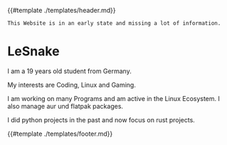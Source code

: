 {{#template ./templates/header.md}}

```admonish warning title="Work in Progress"
This Website is in an early state and missing a lot of information.
```

# LeSnake

I am a 19 years old student from Germany.

My interests are Coding, Linux and Gaming.

I am working on many Programs and am active in the Linux Ecosystem. I also
manage aur und flatpak packages.

I did python projects in the past and now focus on rust projects.

{{#template ./templates/footer.md}}
